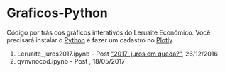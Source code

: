 # Graficos-Python

Código por trás dos gráficos interativos do Leruaite Econômico. Você precisará instalar o [Python](http://lectures.quantecon.org/py/getting_started.html)
e fazer um cadastro no [Plotly](https://plot.ly/python/getting-started/).

1. Leruaite_juros2017.ipynb - Post ["2017: juros em queda?"](http://www.leruaite.com/blog/2017-juros-em-queda), 26/12/2016
2. qvnvnocod.ipynb - Post , 18/05/2017
